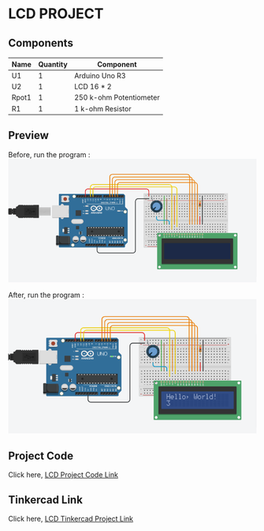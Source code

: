 # LCD PROJECT

## Components
| Name | Quantity | Component |
| ----------- | ----------- | ----------- |
| U1 | 1 | Arduino Uno R3 |
| U2 | 1 | LCD 16 * 2 |
| Rpot1 | 1 | 250 k-ohm Potentiometer |
| R1 | 1 | 1 k-ohm Resistor |


## Preview
Before, run the program :
![LCD](images/lcd-one.png)

After, run the program :
![LCD](images/lcd-two.png)


## Project Code
Click here, [LCD Project Code Link](lcd.ino)

## Tinkercad Link
Click here, [LCD Tinkercad Project Link](https://www.tinkercad.com/things/ewRSrQoujAy-copy-of-no3-ruhulaminparvez-173-15-10419/editel?tenant=circuits)
